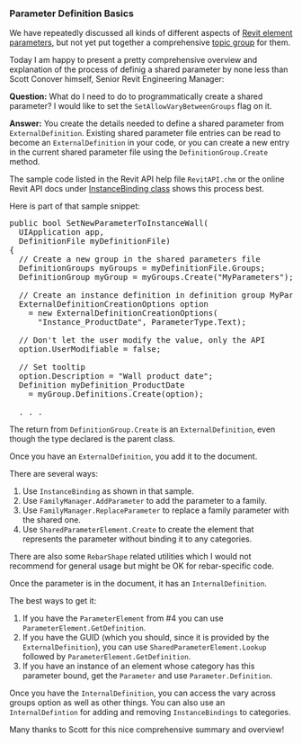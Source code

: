 <head>
<meta http-equiv="Content-Type" content="text/html; charset=utf-8">
<link rel="stylesheet" type="text/css" href="bc.css">
<script src="run_prettify.js" type="text/javascript"></script>
<!--
<script src="https://google-code-prettify.googlecode.com/svn/loader/run_prettify.js" type="text/javascript"></script>
-->
</head>

<!---

http://thebuildingcoder.typepad.com/blog/2014/04/determining-the-size-and-location-of-viewports-on-a-sheet.html#comment-3045289101

 #RevitAPI @AutodeskRevit #aec #bim #dynamobim @AutodeskForge

&ndash; 
...

-->

### Parameter Definition Basics

We have repeatedly discussed all kinds of different aspects
of [Revit element parameters](http://thebuildingcoder.typepad.com/blog/parameters),
but not yet put together a
comprehensive [topic group](http://thebuildingcoder.typepad.com/blog/about-the-author.html#5) for them.

Today I am happy to present a pretty comprehensive overview and explanation of the process of definig a shared parameter by none less than Scott Conover himself, Senior Revit Engineering Manager:


**Question:** What do I need to do to programmatically create a shared parameter?
I would like to set the `SetAllowVaryBetweenGroups` flag on it. 


**Answer:** You create the details needed to define a shared parameter from `ExternalDefinition`.
Existing shared parameter file entries can be read to become an `ExternalDefinition` in your code, or you can create a new entry in the current shared parameter file using the `DefinitionGroup.Create` method.

The sample code listed in the Revit API help file `RevitAPI.chm` or the online Revit API docs
under [InstanceBinding class](http://www.revitapidocs.com/2017/7978cb57-0a48-489e-2c8f-116fa2561437.htm) shows
this process best.

Here is part of that sample snippet:

<pre class="code">
public bool SetNewParameterToInstanceWall(
  UIApplication app,
  DefinitionFile myDefinitionFile)
{
  // Create a new group in the shared parameters file
  DefinitionGroups myGroups = myDefinitionFile.Groups;
  DefinitionGroup myGroup = myGroups.Create("MyParameters");

  // Create an instance definition in definition group MyParameters
  ExternalDefinitionCreationOptions option
    = new ExternalDefinitionCreationOptions(
      "Instance_ProductDate", ParameterType.Text);
      
  // Don't let the user modify the value, only the API
  option.UserModifiable = false;
  
  // Set tooltip
  option.Description = "Wall product date";
  Definition myDefinition_ProductDate
    = myGroup.Definitions.Create(option);

  . . .
</pre>

The return from `DefinitionGroup.Create` is an `ExternalDefinition`, even though the type declared is the parent class.
 
Once you have an `ExternalDefinition`, you add it to the document.

There are several ways:
 
1. Use `InstanceBinding` as shown in that sample.
2. Use `FamilyManager.AddParameter` to add the parameter to a family.
3. Use `FamilyManager.ReplaceParameter` to replace a family parameter with the shared one.
4. Use `SharedParameterElement.Create` to create the element that represents the parameter without binding it to any categories.
 
There are also some `RebarShape` related utilities which I would not recommend for general usage but might be OK for rebar-specific code.
 
Once the parameter is in the document, it has an `InternalDefinition`.

The best ways to get it:
 
1. If you have the `ParameterElement` from #4 you can use `ParameterElement.GetDefinition`.
2. If you have the GUID (which you should, since it is provided by the `ExternalDefinition`), you can use `SharedParameterElement.Lookup` followed by `ParameterElement.GetDefinition`.
3. If you have an instance of an element whose category has this parameter bound, get the `Parameter` and use `Parameter.Definition`.
 
Once you have the `InternalDefinition`, you can access the vary across groups option as well as other things.
You can also use an `InternalDefintion` for adding and removing `InstanceBindings` to categories.

Many thanks to Scott for this nice comprehensive summary and overview!
